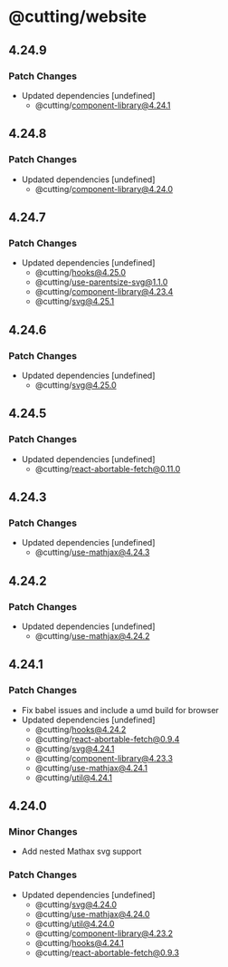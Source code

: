 # @cutting/website

## 4.24.9

### Patch Changes

- Updated dependencies [undefined]
  - @cutting/component-library@4.24.1

## 4.24.8

### Patch Changes

- Updated dependencies [undefined]
  - @cutting/component-library@4.24.0

## 4.24.7

### Patch Changes

- Updated dependencies [undefined]
  - @cutting/hooks@4.25.0
  - @cutting/use-parentsize-svg@1.1.0
  - @cutting/component-library@4.23.4
  - @cutting/svg@4.25.1

## 4.24.6

### Patch Changes

- Updated dependencies [undefined]
  - @cutting/svg@4.25.0

## 4.24.5

### Patch Changes

- Updated dependencies [undefined]
  - @cutting/react-abortable-fetch@0.11.0

## 4.24.3

### Patch Changes

- Updated dependencies [undefined]
  - @cutting/use-mathjax@4.24.3

## 4.24.2

### Patch Changes

- Updated dependencies [undefined]
  - @cutting/use-mathjax@4.24.2

## 4.24.1

### Patch Changes

- Fix babel issues and include a umd build for browser
- Updated dependencies [undefined]
  - @cutting/hooks@4.24.2
  - @cutting/react-abortable-fetch@0.9.4
  - @cutting/svg@4.24.1
  - @cutting/component-library@4.23.3
  - @cutting/use-mathjax@4.24.1
  - @cutting/util@4.24.1

## 4.24.0

### Minor Changes

- Add nested Mathax svg support

### Patch Changes

- Updated dependencies [undefined]
  - @cutting/svg@4.24.0
  - @cutting/use-mathjax@4.24.0
  - @cutting/util@4.24.0
  - @cutting/component-library@4.23.2
  - @cutting/hooks@4.24.1
  - @cutting/react-abortable-fetch@0.9.3
